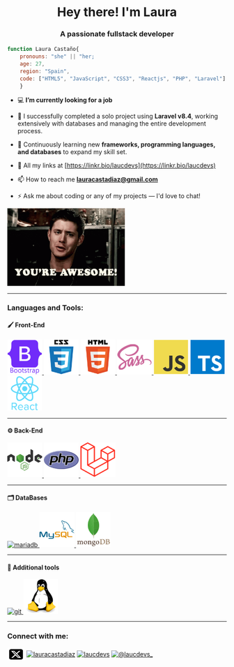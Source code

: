 <h1 align="center">Hey there! I'm Laura</h1>
<h3 align="center">A passionate fullstack developer</h3>

```Javascript
function Laura Castaño{
    pronouns: "she" || "her;
    age: 27,
    region: "Spain",
    code: ["HTML5", "JavaScript", "CSS3", "Reactjs", "PHP", "Laravel"]
    }
```


- 💻 **I’m currently looking for a job**

- 🚀 I successfully completed a solo project using **Laravel v8.4**, working extensively with databases and managing the entire development process.

- 🌱 Continuously learning new **frameworks, programming languages, and databases** to expand my skill set.

- 🔗 All my links at [https://linkr.bio/laucdevs](https://linkr.bio/laucdevs)

- 📫 How to reach me **lauracastadiaz@gmail.com**

- ⚡ Ask me about coding or any of my projects — I'd love to chat!

<img src="https://github.com/lauracastadiaz/lauracastadiaz/blob/master/you-are-awesome-supernatural%20(1).gif" width="270" alt="You are awesome">

---

<h3 align="left">Languages and Tools:</h3>

#### 🖌️ Front-End
<p align="left">
  <a href="https://getbootstrap.com" target="_blank" rel="noreferrer"> 
    <img src="https://raw.githubusercontent.com/devicons/devicon/master/icons/bootstrap/bootstrap-plain-wordmark.svg" alt="bootstrap" width="80" height="80"/>
  </a>
  <a href="https://www.w3schools.com/css/" target="_blank" rel="noreferrer"> 
    <img src="https://raw.githubusercontent.com/devicons/devicon/master/icons/css3/css3-original-wordmark.svg" alt="css3" width="80" height="80"/> 
  </a>
  <a href="https://www.w3.org/html/" target="_blank" rel="noreferrer"> 
    <img src="https://raw.githubusercontent.com/devicons/devicon/master/icons/html5/html5-original-wordmark.svg" alt="html5" width="80" height="80"/>
  </a>
  <a href="https://sass-lang.com" target="_blank" rel="noreferrer"> 
    <img src="https://raw.githubusercontent.com/devicons/devicon/master/icons/sass/sass-original.svg" alt="sass" width="80" height="80"/>
  </a>
  <a href="https://developer.mozilla.org/en-US/docs/Web/JavaScript" target="_blank" rel="noreferrer"> 
    <img src="https://raw.githubusercontent.com/devicons/devicon/master/icons/javascript/javascript-original.svg" alt="javascript" width="80" height="80"/> 
  </a>
  <a href="https://www.typescriptlang.org/" target="_blank" rel="noreferrer"> 
    <img src="https://raw.githubusercontent.com/devicons/devicon/master/icons/typescript/typescript-original.svg" alt="typescript" width="80" height="80"/> 
  </a>
  <a href="https://reactjs.org/" target="_blank" rel="noreferrer"> 
    <img src="https://raw.githubusercontent.com/devicons/devicon/master/icons/react/react-original-wordmark.svg" alt="react" width="80" height="80"/>
  </a>
</p>

---

#### ⚙️ Back-End
<p align="left">
  <a href="https://nodejs.org" target="_blank" rel="noreferrer"> 
    <img src="https://raw.githubusercontent.com/devicons/devicon/master/icons/nodejs/nodejs-original-wordmark.svg" alt="nodejs" width="80" height="80"/> 
  </a>
  <a href="https://www.php.net" target="_blank" rel="noreferrer"> 
    <img src="https://raw.githubusercontent.com/devicons/devicon/master/icons/php/php-original.svg" alt="php" width="80" height="80"/> 
  </a>
  <a href="https://laravel.com/" target="_blank" rel="noreferrer"> 
    <img src="laravel_icon.png" alt="laravel" width="80" height="80"/> 
  </a>
</p>

---

#### 🗂️ DataBases
<p align="left">
  <a href="https://mariadb.org/" target="_blank" rel="noreferrer"> 
    <img src="https://www.vectorlogo.zone/logos/mariadb/mariadb-icon.svg" alt="mariadb" width="80" height="80"/> 
  </a>
  <a href="https://www.mysql.com/" target="_blank" rel="noreferrer"> 
    <img src="https://raw.githubusercontent.com/devicons/devicon/master/icons/mysql/mysql-original-wordmark.svg" alt="mysql" width="80" height="80"/> 
  </a>
  <a href="https://www.mongodb.com/" target="_blank" rel="noreferrer"> 
    <img src="https://raw.githubusercontent.com/devicons/devicon/master/icons/mongodb/mongodb-original-wordmark.svg" alt="mongodb" width="80" height="80"/> 
  </a>
</p>

---

#### 🔧 Additional tools
<p align="left">
  <a href="https://git-scm.com/" target="_blank" rel="noreferrer"> 
    <img src="https://www.vectorlogo.zone/logos/git-scm/git-scm-icon.svg" alt="git" width="80" height="80"/>
  </a>
  <a href="https://www.linux.org/" target="_blank" rel="noreferrer"> 
    <img src="https://raw.githubusercontent.com/devicons/devicon/master/icons/linux/linux-original.svg" alt="linux" width="80" height="80"/> 
  </a>
</p>

---

<h3 align="left">Connect with me:</h3>
<p align="left">
<a href="https://x.com/laucdevs" target="blank"><img align="center" src="x.png" alt="laucdevs" height="30" width="40" /></a>
<a href="https://linkedin.com/in/lauracastadiaz" target="blank"><img align="center" src="https://raw.githubusercontent.com/rahuldkjain/github-profile-readme-generator/master/src/images/icons/Social/linked-in-alt.svg" alt="lauracastadiaz" height="30" width="40" /></a>
<a href="https://instagram.com/laucdevs" target="blank"><img align="center" src="https://raw.githubusercontent.com/rahuldkjain/github-profile-readme-generator/master/src/images/icons/Social/instagram.svg" alt="laucdevs" height="30" width="80" /></a>
<a href="https://medium.com/@laucdevs_" target="blank"><img align="center" src="https://raw.githubusercontent.com/rahuldkjain/github-profile-readme-generator/master/src/images/icons/Social/medium.svg" alt="@laucdevs_" height="30" width="40" /></a>
</p>





